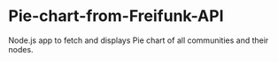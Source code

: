 # Pie-chart-from-Freifunk-API
Node.js app to fetch and displays Pie chart of all communities and their nodes. 
